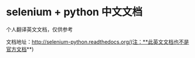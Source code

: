 # selenium + python 中文文档

个人翻译英文文档，仅供参考

文档地址：http://selenium-python.readthedocs.org/(注：**此英文文档也不是官方文档**)